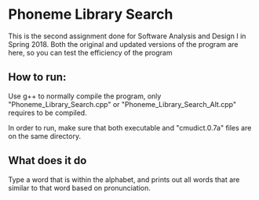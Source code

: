 # Phoneme Library Search
This is the second assignment done for Software Analysis and Design I in Spring 2018. Both the original and updated versions of the program are here, so you can test the efficiency of the program

## How to run:
Use g++ to normally compile the program, only "Phoneme_Library_Search.cpp" or "Phoneme_Library_Search_Alt.cpp" requires to be compiled.

In order to run, make sure that both executable and "cmudict.0.7a" files are on the same directory.

## What does it do
Type a word that is within the alphabet, and prints out all words that are similar to that word based on pronunciation.
